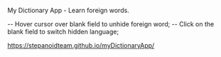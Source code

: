 My Dictionary App - Learn foreign words.

-- Hover cursor over blank field to unhide foreign word;
-- Click on the blank field to switch hidden language;

https://stepanoidteam.github.io/myDictionaryApp/

